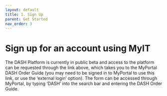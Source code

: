 ```yaml
---
layout: default
title: 1. Sign Up
parent: Get Started
nav_order: 3
---
```



# Sign up for an account using MyIT 

The DASH Platform is currently in public beta and access to the platform can be 
requested through the link above, which takes you to the MyPortal DASH Order Guide 
(you may need to be signed in to MyPortal to use this link, or use the ‘external 
login’ option). The form can be accessed through MyPortal, by typing ‘DASH’ into 
the search bar and entering the DASH Order Guide. 